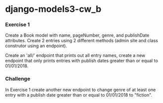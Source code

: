 # django-models3-cw_b

### Exercise 1
Create a Book model with name, pageNumber, genre, and publishDate attributes. Create 2 entries using 2 different methods (admin site and class construtor using an endpoint).

Create an 'all/' endpoint that prints out all entry names, create a new endpoint that only prints entries with publish dates greater than or equal to 01/01/2018.

### Challenge
In Exercise 1 create another new endpoint to change genre of at least one entry with a publish date greater than or equal to 01/01/2018 to "fiction".
